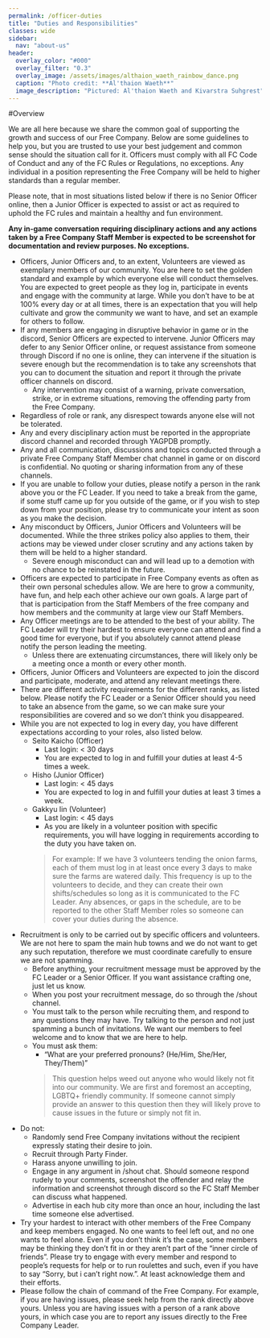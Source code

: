 ```yaml
---
permalink: /officer-duties
title: "Duties and Responsibilities"
classes: wide
sidebar:
  nav: "about-us"
header:
  overlay_color: "#000"
  overlay_filter: "0.3"
  overlay_image: /assets/images/althaion_waeth_rainbow_dance.png
  caption: "Photo credit: **Al'thaion Waeth**"
  image_description: "Pictured: Al'thaion Waeth and Kivarstra Suhgrest"
---
```

#Overview

We are all here because we share the common goal of supporting the growth and success of our Free Company. Below are some guidelines to help you, but you are trusted to use your best judgement and common sense should the situation call for it. Officers must comply with all FC Code of Conduct and any of the FC Rules or Regulations, no exceptions. Any individual in a position representing the Free Company will be held to higher standards than a regular member. 

Please note, that in most situations listed below if there is no Senior Officer online, then a Junior Officer is expected to assist or act as required to uphold the FC rules and maintain a healthy and fun environment. 

**Any in-game conversation requiring disciplinary actions and any actions taken by a Free Company Staff Member is expected to be screenshot for documentation and review purposes. No exceptions.** 

- Officers, Junior Officers and, to an extent, Volunteers are viewed as exemplary members of our community. You are here to set the golden standard and example by which everyone else will conduct themselves. You are expected to greet people as they log in, participate in events and engage with the community at large. While you don’t have to be at 100% every day or at all times, there is an expectation that you will help cultivate and grow the community we want to have, and set an example for others to follow.
- If any members are engaging in disruptive behavior in game or in the discord, Senior Officers are expected to intervene. Junior Officers may defer to any Senior Officer online, or request assistance from someone through Discord if no one is online, they can intervene if the situation is severe enough but the recommendation is to take any screenshots that you can to document the situation and report it through the private officer channels on discord.
	- Any intervention may consist of a warning, private conversation, strike, or in extreme situations, removing the offending party from the Free Company. 
- Regardless of role or rank, any disrespect towards anyone else will not be tolerated. 
- Any and every disciplinary action must be reported in the appropriate discord channel and recorded through YAGPDB promptly. 
- Any and all communication, discussions and topics conducted through a private Free Company Staff Member chat channel in game or on discord is confidential. No quoting or sharing information from any of these channels.   
- If you are unable to follow your duties, please notify a person in the rank above you or the FC Leader. If you need to take a break from the game, if some stuff came up for you outside of the game, or if you wish to step down from your position, please try to communicate your intent as soon as you make the decision. 
- Any misconduct by Officers, Junior Officers and Volunteers will be documented. While the three strikes policy also applies to them, their actions may be viewed under closer scrutiny and any actions taken by them will be held to a higher standard.
	- Severe enough misconduct can and will lead up to a demotion with no chance to be reinstated in the future.
- Officers are expected to participate in Free Company events as often as their own personal schedules allow. We are here to grow a community, have fun, and help each other achieve our own goals. A large part of that is participation from the Staff Members of the free company and how members and the community at large view our Staff Members. 
- Any Officer meetings are to be attended to the best of your ability. The FC Leader will try their hardest to ensure everyone can attend and find a good time for everyone, but if you absolutely cannot attend please notify the person leading the meeting.
	-  Unless there are extenuating circumstances, there will likely only be a meeting once a month or every other month. 
- Officers, Junior Officers and Volunteers are expected to join the discord and participate, moderate, and attend any relevant meetings there.
- There are different activity requirements for the different ranks, as listed below. Please notify the FC Leader or a Senior Officer should you need to take an absence from the game, so we can make sure your responsibilities are covered and so we don’t think you disappeared. 
- While you are not expected to log in every day, you have different expectations according to your roles, also listed below.
	- Seito Kaicho (Officer)
		- Last login: < 30 days 
		- You are expected to log in and fulfill your duties at least 4-5 times a week. 
	-  Hisho (Junior Officer)
		- Last login: < 45 days
		-  You are expected to log in and fulfill your duties at least 3 times a week.
	- Gakkyu Iin (Volunteer)
		- Last login: < 45 days
		-  As you are likely in a volunteer position with specific requirements, you will have logging in requirements according to the duty you have taken on.
		>For example: If we have 3 volunteers tending the onion farms, each of them must log in at least once every 3 days to make sure the farms are watered daily. This frequency is up to the volunteers to decide, and they can create their own shifts/schedules so long as it is communicated to the FC Leader. Any absences, or gaps in the schedule, are to be reported to the other Staff Member roles so someone can cover your duties during the absence.          
- Recruitment is only to be carried out by specific officers and volunteers. We are not here to spam the main hub towns and we do not want to get any such reputation, therefore we must coordinate carefully to ensure we are not spamming.
	- Before anything, your recruitment message must be approved by the FC Leader or a Senior Officer. If you want assistance crafting one, just let us know.
	-  When you post your recruitment message, do so through the /shout channel.
	-  You must talk to the person while recruiting them, and respond to any questions they may have. Try talking to the person and not just spamming a bunch of invitations. We want our members to feel welcome and to know that we are here to help. 
	-  You must ask them:
		-  “What are your preferred pronouns? (He/Him, She/Her, They/Them)” 
		> This question helps weed out anyone who would likely not fit into our community. We are first and foremost an accepting, LGBTQ+ friendly community. If someone cannot simply provide an answer to this question then they will likely prove to cause issues in the future or simply not fit in.
- Do not:
	- Randomly send Free Company invitations without the recipient expressly stating their desire to join. 
	-  Recruit through Party Finder.
	-  Harass anyone unwilling to join.
	-  Engage in any argument in /shout chat. Should someone respond rudely to your comments, screenshot the offender and relay the information and screenshot through discord so the FC Staff Member can discuss what happened.
	-  Advertise in each hub city more than once an hour, including the last time someone else advertised. 
- Try your hardest to interact with other members of the Free Company and keep members engaged. No one wants to feel left out, and no one wants to feel alone. Even if you don’t think it’s the case, some members may be thinking they don’t fit in or they aren’t part of the “inner circle of friends”. Please try to engage with every member and respond to people’s requests for help or to run roulettes and such, even if you have to say “Sorry, but i can’t right now.”. At least acknowledge them and their efforts. 
- Please follow the chain of command of the Free Company. For example, if you are having issues, please seek help from the rank directly above yours. Unless you are having issues with a person of a rank above yours, in which case you are to report any issues directly to the Free Company Leader. 
    